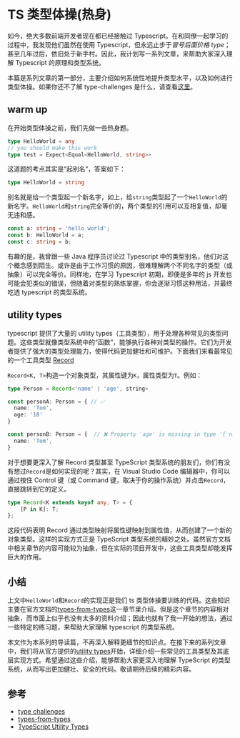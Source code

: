 # TS 类型体操(热身)

如今，绝大多数前端开发者现在都已经接触过 Typescript。在和同僚一起学习的过程中，我发现他们虽然在使用 Typescript，但永远止步于*冒号后面价格 type*；甚至几年过后，依旧处于新手村。因此，我计划写一系列文章，来帮助大家深入理解 Typescript 的原理和类型系统。

本篇是系列文章的第一部分，主要介绍如何系统性地提升类型水平，以及如何进行类型体操。如果你还不了解 type-challenges 是什么，请查看[这里][0]。

## warm up

在开始类型体操之前，我们先做一些热身题。

```ts
type HelloWorld = any
// you should make this work
type test = Expect<Equal<HelloWorld, string>>
```

这道题的考点其实是“起别名”，答案如下：


```ts
type HelloWorld = string
```

别名就是给一个类型起一个新名字，如上，给`string`类型起了一个`HelloWorld`的新名字。`HelloWorld`和`string`完全等价的，两个类型的引用可以互相复值，却毫无违和感。

```ts
const a: string = 'hello world';
const b: HelloWorld = a;
const c: string = b;
```

有趣的是，我曾跟一些 Java 程序员讨论过 Typescript 中的类型别名，他们对这个概念感到陌生。或许是由于工作习惯的原因，很难理解两个不同名字的类型（或抽象）可以完全等价。同样地，在学习 Typescript 初期，即便是多年的 js 开发也可能会犯类似的错误，但随着对类型的熟练掌握，你会逐渐习惯这种用法，并最终吃透 typescript 的类型系统。

## utility types

typescript 提供了大量的 utility types（工具类型），用于处理各种常见的类型问题。这些类型就像类型系统中的“函数”，能够执行各种对类型的操作。它们为开发者提供了强大的类型处理能力，使得代码更加健壮和可维护。下面我们来看最常见的一个工具类型 [Record][2]

`Record<K, T>`构造一个对象类型，其属性键为`K`，属性类型为`T`。例如：

```ts
type Person = Record<'name' | 'age', string>

const personA: Person = { // ✅
  name: 'Tom',
  age: '18'
}

const personB: Person = {  // ❌ Property 'age' is missing in type '{ name: string; }' but required in type 'Person'.ts(2741)
  name: 'Tom',
}
```

对于想要更深入了解 Record 类型甚至 TypeScript 类型系统的朋友们，你们有没有想过`Record`是如何实现的呢？其实，在 Visual Studio Code 编辑器中，你可以通过按住 Control 键（或 Command 键，取决于你的操作系统）并点击`Record`，直接跳转到它的定义。

```ts
type Record<K extends keyof any, T> = {
    [P in K]: T;
};
```

这段代码表明 Record 通过类型映射将属性键映射到属性值，从而创建了一个新的对象类型。这样的实现方式正是 TypeScript 类型系统的精妙之处。虽然官方文档中相关章节的内容可能较为抽象，但在实际的项目开发中，这些工具类型却能发挥巨大的作用。


## 小结

上文中`HelloWorld`和`Record`的实现正是我们 ts 类型体操要训练的代码。这些知识主要在官方文档的[types-from-types][2]这一章节里介绍。但是这个章节的内容相对抽象，而市面上似乎也没有太多的资料介绍；因此也就有了我一开始的想法，通过一些特定的练习题，来帮助大家理解 typescript 的类型系统。

本文作为本系列的导读篇，不再深入解释更细节的知识点。在接下来的系列文章中，我们将从官方提供的[utility types][2]开始，详细介绍一些常见的工具类型及其底层实现方式。希望通过这些介绍，能够帮助大家更深入地理解 TypeScript 的类型系统，从而写出更加健壮、安全的代码。敬请期待后续的精彩内容。


## 参考

- [type challenges][0]
- [types-from-types][1]
- [TypeScript Utility Types][2]


[0]: https://github.com/type-challenges/type-challenges
[1]: https://www.typescriptlang.org/docs/handbook/2/types-from-types.html
[2]: https://www.typescriptlang.org/docs/handbook/utility-types.html#recordkeys-type